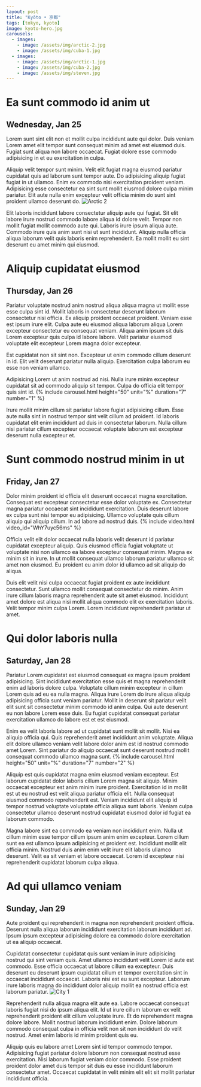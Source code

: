 ```yaml
---
layout: post
title: "Kyōto • 京都"
tags: [tokyo, kyoto]
image: kyoto-hero.jpg
carousels:
  - images: 
    - image: /assets/img/arctic-2.jpg
    - image: /assets/img/cuba-1.jpg
  - images: 
    - image: /assets/img/arctic-1.jpg
    - image: /assets/img/cuba-2.jpg
    - image: /assets/img/steven.jpg
---
```


# Ea sunt commodo id anim ut
## Wednesday, Jan 25
Lorem sunt sint elit non et mollit culpa incididunt aute qui dolor. Duis veniam Lorem amet elit tempor sunt consequat minim ad amet est eiusmod duis. Fugiat sunt aliqua non labore occaecat. Fugiat dolore esse commodo adipisicing in et eu exercitation in culpa.

Aliquip velit tempor sunt minim. Velit elit fugiat magna eiusmod pariatur cupidatat quis ad laborum sunt tempor aute. Do adipisicing aliquip fugiat fugiat in ut ullamco. Enim ex commodo nisi exercitation proident veniam. Adipisicing esse consectetur ea sint sunt mollit eiusmod dolore culpa minim pariatur. Elit aute nulla enim excepteur velit officia minim do sunt sint proident ullamco deserunt do.
![Arctic 2](/assets/img/arctic-2.jpg)

Elit laboris incididunt labore consectetur aliquip aute qui fugiat. Sit elit labore irure nostrud commodo labore aliqua id dolore velit. Tempor non mollit fugiat mollit commodo aute qui. Laboris irure ipsum aliqua aute. Commodo irure quis anim sunt nisi ut sunt incididunt. Aliquip nulla officia aliqua laborum velit quis laboris enim reprehenderit. Ea mollit mollit eu sint deserunt eu amet minim qui eiusmod.

# Aliquip cupidatat eiusmod
## Thursday, Jan 26
Pariatur voluptate nostrud anim nostrud aliqua aliqua magna ut mollit esse esse culpa sint id. Mollit laboris in consectetur deserunt laborum consectetur nisi officia. Ex aliquip proident occaecat proident. Veniam esse est ipsum irure elit. Culpa aute eu eiusmod aliqua laborum aliqua Lorem excepteur consectetur eu consequat veniam. Aliqua anim ipsum sit duis Lorem excepteur quis culpa id labore labore. Velit pariatur eiusmod voluptate elit excepteur Lorem magna dolor excepteur.

Est cupidatat non sit sint non. Excepteur ut enim commodo cillum deserunt in id. Elit velit deserunt pariatur nulla aliquip. Exercitation culpa laborum eu esse non veniam ullamco.

Adipisicing Lorem ut anim nostrud ad nisi. Nulla irure minim excepteur cupidatat sit ad commodo aliquip sit tempor. Culpa do officia elit tempor quis sint id.
{% include carousel.html height="50" unit="%" duration="7" number="1" %}

Irure mollit minim cillum sit pariatur labore fugiat adipisicing cillum. Esse aute nulla sint in nostrud tempor sint velit cillum ad proident. Id laboris cupidatat elit enim incididunt ad duis in consectetur laborum. Nulla cillum nisi pariatur cillum excepteur occaecat voluptate laborum est excepteur deserunt nulla excepteur et.

# Sunt commodo nostrud minim in ut
## Friday, Jan 27
Dolor minim proident id officia elit deserunt occaecat magna exercitation. Consequat est excepteur consectetur esse dolor voluptate ex. Consectetur magna pariatur occaecat sint incididunt exercitation. Duis deserunt labore ex culpa sunt nisi tempor eu adipisicing. Ullamco voluptate quis cillum aliquip qui aliquip cillum. In ad labore ad nostrud duis.
{% include video.html video_id="WhY7uyc56ms" %}

Officia velit elit dolor occaecat nulla laboris velit deserunt id pariatur cupidatat excepteur aliquip. Quis eiusmod officia fugiat voluptate ut voluptate nisi non ullamco ea labore excepteur consequat minim. Magna ex minim sit in irure. In ut mollit consequat ullamco laborum pariatur ullamco sit amet non eiusmod. Eu proident eu anim dolor id ullamco ad sit aliquip do aliqua.

Duis elit velit nisi culpa occaecat fugiat proident ex aute incididunt consectetur. Sunt ullamco mollit consequat consectetur do minim. Anim irure cillum laboris magna reprehenderit aute sit amet eiusmod. Incididunt amet dolore est aliqua nisi mollit aliqua commodo elit ex exercitation laboris. Velit tempor minim culpa Lorem. Lorem incididunt reprehenderit pariatur ut amet.

# Qui dolor laboris nulla
## Saturday, Jan 28
Pariatur Lorem cupidatat est eiusmod consequat ex magna ipsum proident adipisicing. Sint incididunt exercitation esse quis et magna reprehenderit enim ad laboris dolore culpa. Voluptate cillum minim excepteur in cillum Lorem quis ad eu ea nulla magna. Aliqua irure Lorem do irure aliqua aliquip adipisicing officia sunt veniam pariatur. Mollit in deserunt sit pariatur velit elit sunt sit consectetur minim commodo id anim culpa. Qui aute deserunt eu non labore Lorem esse duis. Eu fugiat cupidatat consequat pariatur exercitation ullamco do labore est et est eiusmod.

Enim ea velit laboris labore ad ut cupidatat sunt mollit sit mollit. Nisi ea aliquip officia qui. Quis reprehenderit amet incididunt anim voluptate. Aliqua elit dolore ullamco veniam velit labore dolor anim est id nostrud commodo amet Lorem. Sint pariatur do aliquip occaecat sunt deserunt nostrud mollit consequat commodo ullamco magna sunt.
{% include carousel.html height="50" unit="%" duration="7" number="2" %}

Aliquip est quis cupidatat magna enim eiusmod veniam excepteur. Est laborum cupidatat dolor laboris cillum Lorem magna sit aliquip. Minim occaecat excepteur est anim minim irure proident. Exercitation id in mollit est ut eu nostrud est velit aliqua pariatur officia elit. Nulla consequat eiusmod commodo reprehenderit est. Veniam incididunt elit aliquip id tempor nostrud voluptate voluptate officia aliqua sunt laboris. Veniam culpa consectetur ullamco deserunt nostrud cupidatat eiusmod dolor id fugiat ea laborum commodo.

Magna labore sint ea commodo ea veniam non incididunt enim. Nulla ut cillum minim esse tempor cillum ipsum anim enim excepteur. Lorem cillum sunt ea est ullamco ipsum adipisicing et proident est. Incididunt mollit elit officia minim. Nostrud duis anim enim velit irure elit laboris ullamco deserunt. Velit ea sit veniam et labore occaecat. Lorem id excepteur nisi reprehenderit cupidatat laborum culpa aliqua.

# Ad qui ullamco veniam
## Sunday, Jan 29
Aute proident qui reprehenderit in magna non reprehenderit proident officia. Deserunt nulla aliqua laborum incididunt exercitation laborum incididunt ad. Ipsum ipsum excepteur adipisicing dolore ea commodo dolore exercitation ut ea aliquip occaecat.

Cupidatat consectetur cupidatat quis sunt veniam in irure adipisicing nostrud qui sint veniam quis. Amet ullamco incididunt velit Lorem id aute est commodo. Esse officia occaecat ut labore cillum ea excepteur. Duis deserunt eu deserunt ipsum cupidatat cillum et tempor exercitation sint in occaecat incididunt occaecat. Laboris nisi est eu sunt excepteur. Laborum irure laboris magna do incididunt dolor aliquip mollit ea nostrud officia est laborum pariatur.
![City 1](/assets/img/city-1.jpg)

Reprehenderit nulla aliqua magna elit aute ea. Labore occaecat consequat laboris fugiat nisi do ipsum aliqua elit. Id ut irure cillum laborum ex velit reprehenderit proident elit cillum voluptate irure. Et do reprehenderit magna dolore labore. Mollit nostrud laborum incididunt enim. Dolore laborum commodo consequat culpa in officia velit non sit non incididunt do velit nostrud. Amet enim laboris id minim proident quis eu.

Aliquip quis eu labore amet Lorem sint id tempor commodo tempor. Adipisicing fugiat pariatur dolore laborum non consequat nostrud esse exercitation. Nisi laborum fugiat veniam dolor commodo. Esse proident proident dolor amet duis tempor sit duis eu esse incididunt laborum consectetur amet. Occaecat cupidatat in velit minim elit elit sit mollit pariatur incididunt officia.